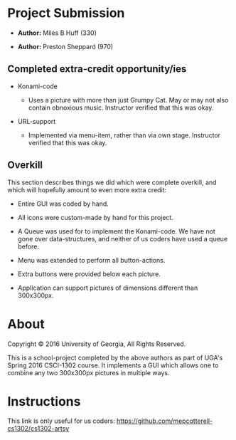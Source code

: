 # Project Submission

* **Author:**  Miles B Huff (330)

* **Author:**  Preston Sheppard (970)

## Completed extra-credit opportunity/ies

* Konami-code

  * Uses a picture with more than just Grumpy Cat.  May or may not also contain obnoxious music.  Instructor verified that this was okay.  

* URL-support

  * Implemented via menu-item, rather than via own stage.  Instructor verified that this was okay.  

## Overkill

This section describes things we did which were complete overkill, and which will hopefully amount to even more extra credit:  

* Entire GUI was coded by hand.  

* All icons were custom-made by hand for this project.  

* A Queue was used for to implement the Konami-code.  We have not gone over data-structures, and neither of us coders have used a queue before.  

* Menu was extended to perform all button-actions.  

* Extra buttons were provided below each picture.  

* Application can support pictures of dimensions different than 300x300px.  

# About

Copyright © 2016 University of Georgia, All Rights Reserved.  

This is a school-project completed by the above authors as part of UGA's Spring 2016 CSCI-1302 course.  It implements a GUI which allows one to combine any two 300x300px pictures in multiple ways.  

# Instructions

This link is only useful for us coders:  https://github.com/mepcotterell-cs1302/cs1302-artsy
